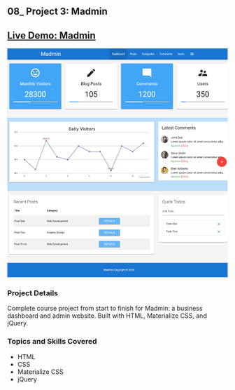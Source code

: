 ## 08_ Project 3: Madmin

## [Live Demo: Madmin](https://project-3-madmin-gdbecker.replit.app/)

!["HomePage"](HomePage.png)

### Project Details

Complete course project from start to finish for Madmin: a business dashboard and admin website. Built with HTML, Materialize CSS, and jQuery. 

### Topics and Skills Covered

- HTML
- CSS
- Materialize CSS
- jQuery